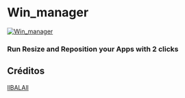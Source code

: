 # Win_manager



[![Win_manager](https://img.youtube.com/vi/adZMPdaweZw/0.jpg)](https://www.youtube.com/watch?v=adZMPdaweZw "Win_manager")

### Run Resize and Reposition your Apps with 2 clicks 

## Créditos
[llBALAll](https://github.com/llBALAll)